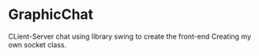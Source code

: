 # GraphicChat
CLient-Server chat using library swing to create the front-end 
Creating my own socket class.
